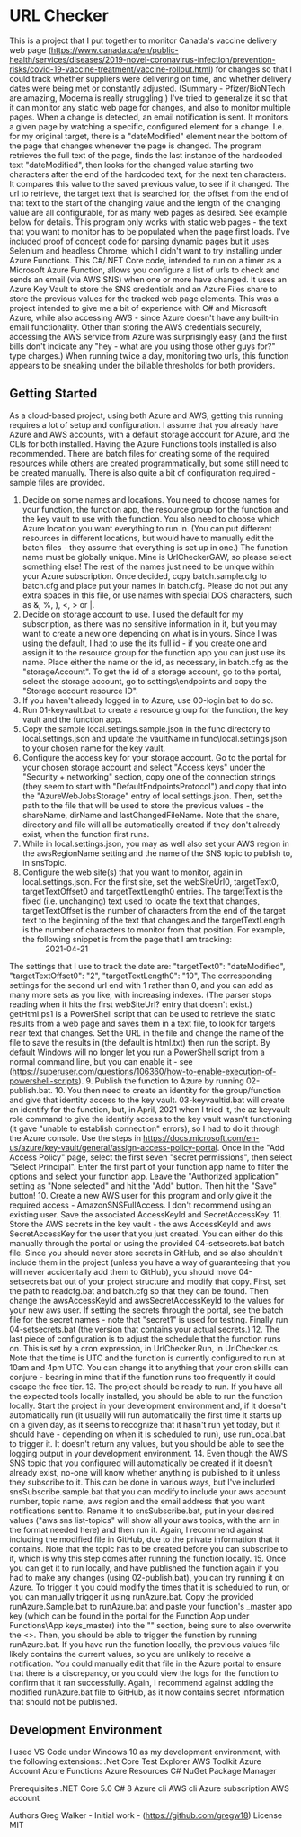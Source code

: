 # URL Checker
This is a project that I put together to monitor Canada's vaccine delivery web page (https://www.canada.ca/en/public-health/services/diseases/2019-novel-coronavirus-infection/prevention-risks/covid-19-vaccine-treatment/vaccine-rollout.html) for changes so that I could track whether suppliers were delivering on time, and whether delivery dates were being met or constantly adjusted. (Summary - Pfizer/BioNTech are amazing, Moderna is really struggling.) I've tried to generalize it so that it can monitor any static web page for changes, and also to monitor multiple pages. When a change is detected, an email notification is sent.
It monitors a given page by watching a specific, configured element for a change. I.e. for my original target, there is a "dateModified" element near the bottom of the page that changes whenever the page is changed. The program retrieves the full text of the page, finds the last instance of the hardcoded text "dateModified", then looks for the changed value starting two characters after the end of the hardcoded text, for the next ten characters. It compares this value to the saved previous value, to see if it changed. 
The url to retrieve, the target text that is searched for, the offset from the end of that text to the start of the changing value and the length of the changing value are all configurable, for as many web pages as desired. See example below for details.
This program only works with static web pages - the text that you want to monitor has to be populated when the page first loads. I've included proof of concept code for parsing dynamic pages but it uses Selenium and headless Chrome, which I didn't want to try installing under Azure Functions.
This C#/.NET Core code, intended to run on a timer as a Microsoft Azure Function, allows you configure a list of urls to check and sends an email (via AWS SNS) when one or more have changed. It uses an Azure Key Vault to store the SNS credentials and an Azure Files share to store the previous values for the tracked web page elements.
This was a project intended to give me a bit of experience with C# and Microsoft Azure, while also accessing AWS - since Azure doesn't have any built-in email functionality. Other than storing the AWS credentials securely, accessing the AWS service from Azure was surprisingly easy (and the first bills don't indicate any "hey - what are you using those other guys for?" type charges.) When running twice a day, monitoring two urls, this function appears to be sneaking under the billable thresholds for both providers.

## Getting Started
As a cloud-based project, using both Azure and AWS, getting this running requires a lot of setup and configuration. I assume that you already have Azure and AWS accounts, with a default storage account for Azure, and the CLIs for both installed. Having the Azure Functions tools installed is also recommended. There are batch files for creating some of the required resources while others are created programmatically, but some still need to be created manually. There is also quite a bit of configuration required - sample files are provided.
1. Decide on some names and locations. You need to choose names for your function, the function app, the resource group for the function and the key vault to use with the function. You also need to choose which Azure location you want everything to run in. (You can put different resources in different locations, but would have to manually edit the batch files - they assume that everything is set up in one.) The function name must be globally unique. Mine is UrlCheckerGAW, so please select something else! The rest of the names just need to be unique within your Azure subscription. Once decided, copy batch.sample.cfg to batch.cfg and place put your names in batch.cfg. Please do not put any extra spaces in this file, or use names with special DOS characters, such as &, %, ), <, > or |.
2. Decide on storage account to use. I used the default for my subscription, as there was no sensitive information in it, but you may want to create a new one depending on what is in yours. Since I was using the default, I had to use the its full id - if you create one and assign it to the resource group for the function app you can just use its name. Place either the name or the id, as necessary, in batch.cfg as the "storageAccount". To get the id of a storage account, go to the portal, select the storage account, go to settings\endpoints and copy the "Storage account resource ID".
3. If you haven't already logged in to Azure, use 00-login.bat to do so. 
4. Run 01-keyvault.bat to create a resource group for the function, the key vault and the function app.
5. Copy the sample local.settings.sample.json in the func directory to local.settings.json and update the vaultName in func\local.settings.json to your chosen name for the key vault.
6. Configure the access key for your storage account. Go to the portal for your chosen storage account and select "Access keys" under the "Security + networking" section, copy one of the connection strings (they seem to start with "DefaultEndpointsProtocol") and copy that into the "AzureWebJobsStorage" entry of local.settings.json. Then, set the path to the file that will be used to store the previous values - the shareName, dirName and lastChangedFileName. Note that the share, directory and file will all be automatically created if they don't already exist, when the function first runs.
7. While in local.settings.json, you may as well also set your AWS region in the awsRegionName setting and the name of the SNS topic to publish to, in snsTopic.
8. Configure the web site(s) that you want to monitor, again in local.settings.json. For the first site, set the webSiteUrl0, targetText0, targetTextOffset0 and targetTextLength0 entries. The targetText is the fixed (i.e. unchanging) text used to locate the text that changes, targetTextOffset is the number of characters from the end of the target text to the beginning of the text that changes and the targetTextLength is the number of characters to monitor from that position. 
For example, the following snippet is from the page that I am tracking:
    <dd><time property="dateModified">2021-04-21</time></dd>
The settings that I use to track the date are:
    "targetText0": "dateModified",
    "targetTextOffset0": "2",
    "targetTextLength0": "10",
The corresponding settings for the second url end with 1 rather than 0, and you can add as many more sets as you like, with increasing indexes. (The parser stops reading when it hits the first webSiteUrl? entry that doesn't exist.) 
getHtml.ps1 is a PowerShell script that can be used to retrieve the static results from a web page and saves them in a text file, to look for targets near text that changes. Set the URL in the file and change the name of the file to save the results in (the default is html.txt) then run the script. By default Windows will no longer let you run a PowerShell script from a normal command line, but you can enable it - see (https://superuser.com/questions/106360/how-to-enable-execution-of-powershell-scripts).
9. Publish the function to Azure by running 02-publish.bat.
10. You then need to create an identity for the group/function and give that identity access to the key vault. 03-keyvaultid.bat will create an identify for the function, but, in April, 2021 when I tried it, the az keyvault role command to give the identify access to the key vault wasn't functioning (it gave "unable to establish connection" errors), so I had to do it through the Azure console. Use the steps in https://docs.microsoft.com/en-us/azure/key-vault/general/assign-access-policy-portal. Once in the "Add Access Policy" page, select the first seven "secret permissions", then select "Select Principal". Enter the first part of your function app name to filter the options and select your function app. Leave the "Authorized application" setting as "None selected" and hit the "Add" button. Then hit the "Save" button!
10. Create a new AWS user for this program and only give it the required access - AmazonSNSFullAccess. I don't recommend using an existing user. Save the associated AccessKeyId and SecretAccessKey.
11. Store the AWS secrets in the key vault - the aws AccessKeyId and aws SecretAccessKey for the user that you just created. You can either do this manually through the portal or using the provided 04-setsecrets.bat batch file. Since you should never store secrets in GitHub, and so also shouldn't include them in the project (unless you have a way of guaranteeing that you will never accidentally add them to GitHub), you should move 04-setsecrets.bat out of your project structure and modify that copy. First, set the path to readcfg.bat and batch.cfg so that they can be found. Then change the awsAccessKeyId and awsSecretAccessKeyId to the values for your new aws user. If setting the secrets through the portal, see the batch file for the secret names - note that "secret1" is used for testing. Finally run 04-setsecrets.bat (the version that contains your actual secrets.)
12. The last piece of configuration is to adjust the schedule that the function runs on. This is set by a cron expression, in UrlChecker.Run, in UrlChecker.cs. Note that the time is UTC and the function is currently configured to run at 10am and 4pm UTC. You can change it to anything that your cron skills can conjure - bearing in mind that if the function runs too frequently it could escape the free tier.
13. The project should be ready to run. If you have all the expected tools locally installed, you should be able to run the function locally. Start the project in your development environment and, if it doesn't automatically run (it usually will run automatically the first time it starts up on a given day, as it seems to recognize that it hasn't run yet today, but it should have - depending on when it is scheduled to run), use runLocal.bat to trigger it. It doesn't return any values, but you should be able to see the logging output in your development environment.
14. Even though the AWS SNS topic that you configured will automatically be created if it doesn't already exist, no-one will know whether anything is published to it unless they subscribe to it. This can be done in various ways, but I've included snsSubscribe.sample.bat that you can modify to include your aws account number, topic name, aws region and the email address that you want notifications sent to. Rename it to snsSubscribe.bat, put in your desired values ("aws sns list-topics" will show all your aws topics, with the arn in the format needed here) and then run it. Again, I recommend against including the modified file in GitHub, due to the private information that it contains. Note that the topic has to be created before you can subscribe to it, which is why this step comes after running the function locally.
15. Once you can get it to run locally, and have published the function again if you had to make any changes (using 02-publish.bat), you can try running it on Azure. To trigger it you could modify the times that it is scheduled to run, or you can manually trigger it using runAzure.bat. Copy the provided runAzure.Sample.bat to runAzure.bat and paste your function's _master app key (which can be found in the portal for the Function App under Functions\App keys\_master) into the "<your _master App key goes here>" section, being sure to also overwrite the <>. Then, you should be able to trigger the function by running runAzure.bat. If you have run the function locally, the previous values file likely contains the current values, so you are unlikely to receive a notification. You could manually edit that file in the Azure portal to ensure that there is a discrepancy, or you could view the logs for the function to confirm that it ran successfully. Again, I recommend against adding the modified runAzure.bat file to GitHub, as it now contains secret information that should not be published.

## Development Environment
I used VS Code under Windows 10 as my development environment, with the following extensions:
	.Net Core Test Explorer
	AWS Toolkit
	Azure Account
	Azure Functions
	Azure Resources
	C#
	NuGet Package Manager


Prerequisites
.NET Core 5.0
C# 8
Azure cli
AWS cli
Azure subscription
AWS account

Authors
Greg Walker - Initial work - (https://github.com/gregw18)
License
MIT